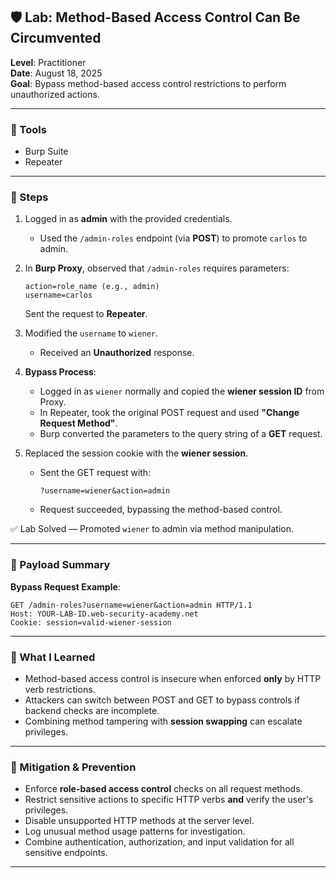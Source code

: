 ## 🛡️ Lab: Method-Based Access Control Can Be Circumvented  
**Level**: Practitioner  
**Date**: August 18, 2025  
**Goal**: Bypass method-based access control restrictions to perform unauthorized actions.

---

### 🧰 Tools  
- Burp Suite  
- Repeater  

---

### 🧭 Steps  

1. Logged in as **admin** with the provided credentials.  
   - Used the `/admin-roles` endpoint (via **POST**) to promote `carlos` to admin.  

2. In **Burp Proxy**, observed that `/admin-roles` requires parameters:  
   ```
   action=role_name (e.g., admin)  
   username=carlos  
   ```
   Sent the request to **Repeater**.

3. Modified the `username` to `wiener`.  
   - Received an **Unauthorized** response.

4. **Bypass Process**:  
   - Logged in as `wiener` normally and copied the **wiener session ID** from Proxy.  
   - In Repeater, took the original POST request and used **"Change Request Method"**.  
   - Burp converted the parameters to the query string of a **GET** request.  

5. Replaced the session cookie with the **wiener session**.  
   - Sent the GET request with:
     ```
     ?username=wiener&action=admin
     ```
   - Request succeeded, bypassing the method-based control.

✅ Lab Solved — Promoted `wiener` to admin via method manipulation.

---

### 🧪 Payload Summary  

**Bypass Request Example**:
```
GET /admin-roles?username=wiener&action=admin HTTP/1.1  
Host: YOUR-LAB-ID.web-security-academy.net  
Cookie: session=valid-wiener-session  
```

---

### 🧠 What I Learned  

- Method-based access control is insecure when enforced **only** by HTTP verb restrictions.  
- Attackers can switch between POST and GET to bypass controls if backend checks are incomplete.  
- Combining method tampering with **session swapping** can escalate privileges.

---

### 🔐 Mitigation & Prevention  

- Enforce **role-based access control** checks on all request methods.  
- Restrict sensitive actions to specific HTTP verbs **and** verify the user's privileges.  
- Disable unsupported HTTP methods at the server level.  
- Log unusual method usage patterns for investigation.  
- Combine authentication, authorization, and input validation for all sensitive endpoints.

---
